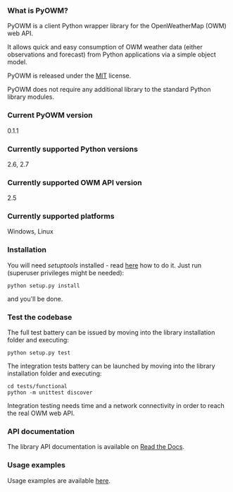 ### What is PyOWM?
PyOWM is a client Python wrapper library for the OpenWeatherMap (OWM) web API.

It allows quick and easy consumption of OWM weather data (either observations 
and forecast) from Python applications via a simple object model.

PyOWM is released under the [MIT](https://github.com/csparpa/pyowm/blob/master/LICENSE) license.

PyOWM does not require any additional library to the standard Python library modules.

### Current PyOWM version
0.1.1

### Currently supported Python versions
2.6, 2.7

### Currently supported OWM API version
2.5

### Currently supported platforms
Windows, Linux

### Installation
You will need _setuptools_ installed - read [here](https://pypi.python.org/pypi/setuptools) 
how to do it. Just run (superuser privileges might be needed):

    python setup.py install

and you'll be done.

### Test the codebase
The full test battery can be issued by moving into the library installation folder
and executing:

    python setup.py test

The integration tests battery can be launched by moving into the library installation folder
and executing:

    cd tests/functional
    python -m unittest discover  

Integration testing needs time and a network connectivity in order to reach the real OWM web API.

### API documentation
The library API documentation is available on [Read the Docs](https://pyowm.readthedocs.org).

### Usage examples
Usage examples are available [here](https://github.com/csparpa/pyowm/blob/master/docs/usage-examples.md).